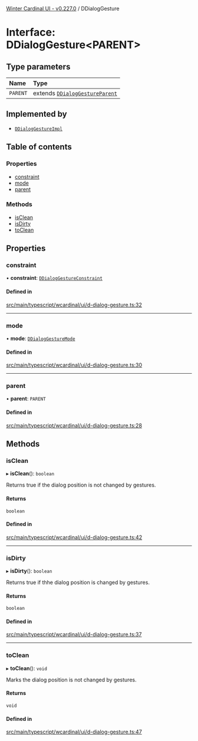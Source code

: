 [Winter Cardinal UI - v0.227.0](../index.md) / DDialogGesture

# Interface: DDialogGesture<PARENT\>

## Type parameters

| Name | Type |
| :------ | :------ |
| `PARENT` | extends [`DDialogGestureParent`](DDialogGestureParent.md) |

## Implemented by

- [`DDialogGestureImpl`](../classes/DDialogGestureImpl.md)

## Table of contents

### Properties

- [constraint](DDialogGesture.md#constraint)
- [mode](DDialogGesture.md#mode)
- [parent](DDialogGesture.md#parent)

### Methods

- [isClean](DDialogGesture.md#isclean)
- [isDirty](DDialogGesture.md#isdirty)
- [toClean](DDialogGesture.md#toclean)

## Properties

### constraint

• **constraint**: [`DDialogGestureConstraint`](../index.md#ddialoggestureconstraint)

#### Defined in

[src/main/typescript/wcardinal/ui/d-dialog-gesture.ts:32](https://github.com/winter-cardinal/winter-cardinal-ui/blob/v0.227.0/src/main/typescript/wcardinal/ui/d-dialog-gesture.ts#L32)

___

### mode

• **mode**: [`DDialogGestureMode`](../index.md#ddialoggesturemode-1)

#### Defined in

[src/main/typescript/wcardinal/ui/d-dialog-gesture.ts:30](https://github.com/winter-cardinal/winter-cardinal-ui/blob/v0.227.0/src/main/typescript/wcardinal/ui/d-dialog-gesture.ts#L30)

___

### parent

• **parent**: `PARENT`

#### Defined in

[src/main/typescript/wcardinal/ui/d-dialog-gesture.ts:28](https://github.com/winter-cardinal/winter-cardinal-ui/blob/v0.227.0/src/main/typescript/wcardinal/ui/d-dialog-gesture.ts#L28)

## Methods

### isClean

▸ **isClean**(): `boolean`

Returns true if the dialog position is not changed by gestures.

#### Returns

`boolean`

#### Defined in

[src/main/typescript/wcardinal/ui/d-dialog-gesture.ts:42](https://github.com/winter-cardinal/winter-cardinal-ui/blob/v0.227.0/src/main/typescript/wcardinal/ui/d-dialog-gesture.ts#L42)

___

### isDirty

▸ **isDirty**(): `boolean`

Returns true if thhe dialog position is changed by gestures.

#### Returns

`boolean`

#### Defined in

[src/main/typescript/wcardinal/ui/d-dialog-gesture.ts:37](https://github.com/winter-cardinal/winter-cardinal-ui/blob/v0.227.0/src/main/typescript/wcardinal/ui/d-dialog-gesture.ts#L37)

___

### toClean

▸ **toClean**(): `void`

Marks the dialog position is not changed by gestures.

#### Returns

`void`

#### Defined in

[src/main/typescript/wcardinal/ui/d-dialog-gesture.ts:47](https://github.com/winter-cardinal/winter-cardinal-ui/blob/v0.227.0/src/main/typescript/wcardinal/ui/d-dialog-gesture.ts#L47)
